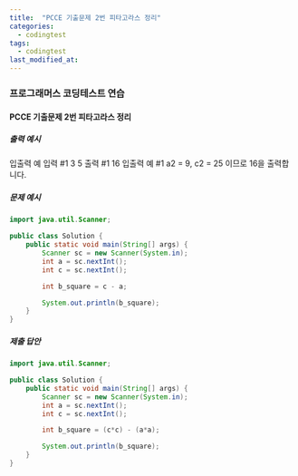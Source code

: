 ```yaml
---
title:  "PCCE 기출문제 2번 피타고라스 정리"
categories:
  - codingtest
tags:
  - codingtest
last_modified_at:
---
```


### 프로그래머스 코딩테스트 연습

#### PCCE 기출문제 2번 피타고라스 정리

##### 출력 예시
입출력 예
입력 #1
3
5
출력 #1
16
입출력 예 #1
a2 = 9, c2 = 25 이므로 16을 출력합니다. 

##### 문제 예시
```java
import java.util.Scanner;

public class Solution {
    public static void main(String[] args) {
        Scanner sc = new Scanner(System.in);
        int a = sc.nextInt();
        int c = sc.nextInt();

        int b_square = c - a;

        System.out.println(b_square);
    }
}
```

##### 제출 답안
```java
import java.util.Scanner;

public class Solution {
    public static void main(String[] args) {
        Scanner sc = new Scanner(System.in);
        int a = sc.nextInt();
        int c = sc.nextInt();

        int b_square = (c*c) - (a*a);

        System.out.println(b_square);
    }
}
```